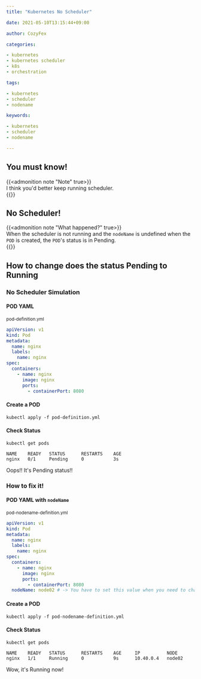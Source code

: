 ```yaml
---
title: "Kubernetes No Scheduler"

date: 2021-05-10T13:15:44+09:00

author: CozyFex

categories:

- kubernetes
- kubernetes scheduler
- k8s
- orchestration

tags:

- kubernetes
- scheduler
- nodename

keywords:

- kubernetes
- scheduler
- nodename

---
```


## You must know!

{{<admonition note "Note" true>}}  
I think you'd better keep running scheduler.  
{{</admonition>}}

## No Scheduler!

{{<admonition note "What happened?" true>}}  
When the scheduler is not running and the `nodeName` is undefined when the `POD` is created, the `POD`'s status is in
Pending.  
{{</admonition>}}

## How to change does the status Pending to Running

### No Scheduler Simulation

#### POD YAML

<sub>pod-definition.yml</sub>

```yaml
apiVersion: v1
kind: Pod
metadata:
  name: nginx
  labels:
    name: nginx
spec:
  containers:
    - name: nginx
      image: nginx
      ports:
        - containerPort: 8080
```

#### Create a POD

```shell
kubectl apply -f pod-definition.yml
```

#### Check Status

```shell
kubectl get pods
```

```
NAME    READY   STATUS      RESTARTS    AGE
nginx   0/1     Pending     0           3s
```

Oops!! It's Pending status!!

### How to fix it!

#### POD YAML with `nodeName`

<sub>pod-nodename-definition.yml</sub>

```yaml
apiVersion: v1
kind: Pod
metadata:
  name: nginx
  labels:
    name: nginx
spec:
  containers:
    - name: nginx
      image: nginx
      ports:
        - containerPort: 8080
  nodeName: node02 # -> You have to set this value when you need to change the status Pending to Running.
```

#### Create a POD

```shell
kubectl apply -f pod-nodename-definition.yml
```

#### Check Status

```shell
kubectl get pods
```

```
NAME    READY   STATUS      RESTARTS    AGE     IP          NODE
nginx   1/1     Running     0           9s      10.40.0.4   node02
```

Wow, it's Running now!